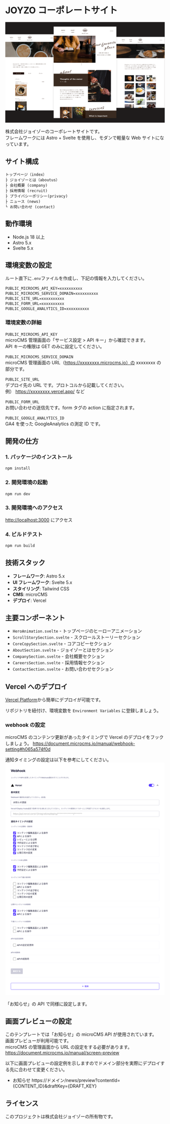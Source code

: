# JOYZO コーポレートサイト

![](_docimages/cover.png)

株式会社ジョイゾーのコーポレートサイトです。  
フレームワークには Astro + Svelte を使用し、モダンで軽量な Web サイトになっています。

## サイト構成

```
トップページ（index）
├ ジョイゾーとは（aboutus）
├ 会社概要 (company)
├ 採用情報 (recruit)
├ プライバシーポリシー(privacy)
├ ニュース (news)
└ お問い合わせ (contact)
```

## 動作環境

- Node.js 18 以上
- Astro 5.x
- Svelte 5.x

## 環境変数の設定

ルート直下に`.env`ファイルを作成し、下記の情報を入力してください。

```
PUBLIC_MICROCMS_API_KEY=xxxxxxxxxx
PUBLIC_MICROCMS_SERVICE_DOMAIN=xxxxxxxxxx
PUBLIC_SITE_URL=xxxxxxxxxx
PUBLIC_FORM_URL=xxxxxxxxxx
PUBLIC_GOOGLE_ANALYTICS_ID=xxxxxxxxxx
```

### 環境変数の詳細

`PUBLIC_MICROCMS_API_KEY`  
microCMS 管理画面の「サービス設定 > API キー」から確認できます。  
API キーの権限は GET のみに設定してください。

`PUBLIC_MICROCMS_SERVICE_DOMAIN`  
microCMS 管理画面の URL（https://xxxxxxxx.microcms.io）の xxxxxxxx の部分です。

`PUBLIC_SITE_URL`  
デプロイ先の URL です。プロトコルから記載してください。  
例） https://xxxxxxxx.vercel.app/ など

`PUBLIC_FORM_URL`  
お問い合わせの送信先です。form タグの action に指定されます。

`PUBLIC_GOOGLE_ANALYTICS_ID`  
GA4 を使った GoogleAnalytics の測定 ID です。

## 開発の仕方

### 1. パッケージのインストール

```bash
npm install
```

### 2. 開発環境の起動

```bash
npm run dev
```

### 3. 開発環境へのアクセス

[http://localhost:3000](http://localhost:3000) にアクセス

### 4. ビルドテスト

```bash
npm run build
```

## 技術スタック

- **フレームワーク**: Astro 5.x
- **UI フレームワーク**: Svelte 5.x
- **スタイリング**: Tailwind CSS
- **CMS**: microCMS
- **デプロイ**: Vercel

## 主要コンポーネント

- `HeroAnimation.svelte` - トップページのヒーローアニメーション
- `ScrollStorySection.svelte` - スクロールストーリーセクション
- `CoreCopySection.svelte` - コアコピーセクション
- `AboutSection.svelte` - ジョイゾーとはセクション
- `CompanySection.svelte` - 会社概要セクション
- `CareersSection.svelte` - 採用情報セクション
- `ContactSection.svelte` - お問い合わせセクション

## Vercel へのデプロイ

[Vercel Platform](https://vercel.com/new)から簡単にデプロイが可能です。

リポジトリを紐付け、環境変数を `Environment Variables` に登録しましょう。

### webhook の設定

microCMS のコンテンツ更新があったタイミングで Vercel のデプロイをフックしましょう。
https://document.microcms.io/manual/webhook-setting#h065a574f0d

通知タイミングの設定は以下を参考にしてください。
![](_docimages/webhook-settings.png)

「お知らせ」の API で同様に設定します。

## 画面プレビューの設定

このテンプレートでは「お知らせ」の microCMS API が使用されています。  
画面プレビューが利用可能です。  
microCMS の管理画面から URL の設定をする必要があります。  
https://document.microcms.io/manual/screen-preview

以下に画面プレビューの設定例を示しますのでドメイン部分を実際にデプロイする先に合わせて変更ください。

- お知らせ
  https://ドメイン/news/preview?contentId={CONTENT_ID}&draftKey={DRAFT_KEY}

## ライセンス

このプロジェクトは株式会社ジョイゾーの所有物です。
